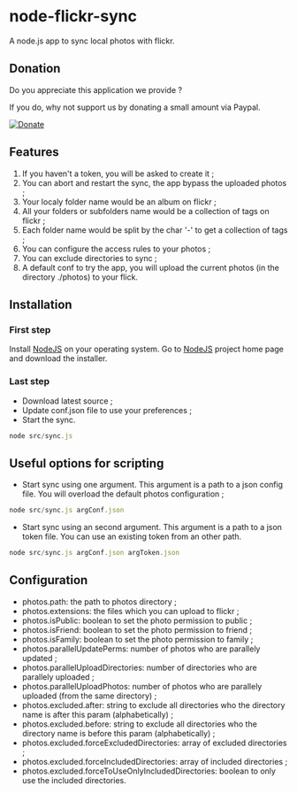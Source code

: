 # node-flickr-sync

A node.js app to sync local photos with flickr.

## Donation

Do you appreciate this application we provide ?

If you do, why not support us by donating a small amount via Paypal.

[![Donate](https://cms.paypal.com/en_US/i/logo/paypal_logo.gif)](https://www.googledrive.com/host/0B0SxcWkfE1JrTHEycWYzXzNtNGs)

## Features

  1. If you haven't a token, you will be asked to create it ;
  2. You can abort and restart the sync, the app bypass the uploaded photos ;
  3. Your localy folder name would be an album on flickr ;
  4. All your folders or subfolders name would be a collection of tags on flickr ; 
  5. Each folder name would be split by the char '-' to get a collection of tags ;
  6. You can configure the access rules to your photos ;
  7. You can exclude directories to sync ;
  8. A default conf to try the app, you will upload the current photos (in the directory ./photos) to your flick.

## Installation

### First step 

Install [NodeJS](http://nodejs.org/download) on your operating system. Go to [NodeJS](http://nodejs.org) project home page and download the installer. 

### Last step

  * Download latest source ;
  * Update conf.json file to use your preferences ;
  * Start the sync.

```javascript
node src/sync.js
```

## Useful options for scripting

  * Start sync using one argument. This argument is a path to a json config file. You will overload the default photos configuration ; 

```javascript
node src/sync.js argConf.json
```

  * Start sync using an second argument. This argument is a path to a json token file. You can use an existing token from an other path.

```javascript
node src/sync.js argConf.json argToken.json
```

## Configuration

  * photos.path: the path to photos directory ;
  * photos.extensions: the files which you can upload to flickr ;
  * photos.isPublic: boolean to set the photo permission to public ;
  * photos.isFriend: boolean to set the photo permission to friend ;
  * photos.isFamily: boolean to set the photo permission to family ;
  * photos.parallelUpdatePerms: number of photos who are parallely updated ;
  * photos.parallelUploadDirectories: number of directories who are parallely uploaded ;
  * photos.parallelUploadPhotos: number of photos who are parallely uploaded (from the same directory) ;
  * photos.excluded.after: string to exclude all directories who the directory name is after this param (alphabetically) ;
  * photos.excluded.before: string to exclude all directories who the directory name is before this param (alphabetically) ; 
  * photos.excluded.forceExcludedDirectories: array of excluded directories ;
  * photos.excluded.forceIncludedDirectories: array of included directories ;
  * photos.excluded.forceToUseOnlyIncludedDirectories: boolean to only use the included directories.  